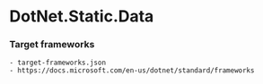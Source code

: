 DotNet.Static.Data
===

### Target frameworks

	- target-frameworks.json
	- https://docs.microsoft.com/en-us/dotnet/standard/frameworks
 
